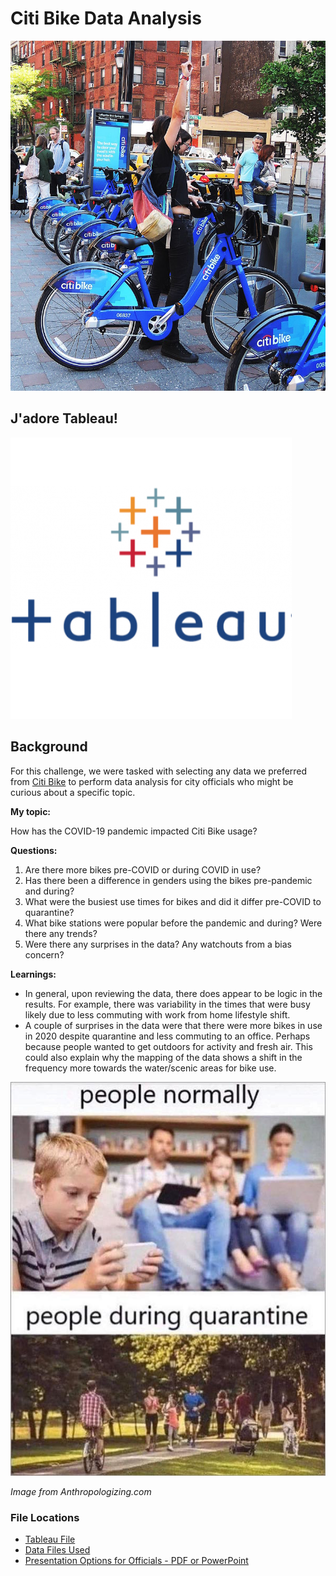# Citi Bike Data Analysis

![bike](images/bike.png)

## J'adore Tableau!

![tab](images/Tableau_Logo_resized.png)

## Background

For this challenge, we were tasked with selecting any data we preferred from [Citi Bike](https://ride.citibikenyc.com/system-data) to perform data analysis for city officials who might be curious about a specific topic.

**My topic:** 

How has the COVID-19 pandemic impacted Citi Bike usage?

**Questions:**

1. Are there more bikes pre-COVID or during COVID in use?
2. Has there been a difference in genders using the bikes pre-pandemic and during?
3. What were the busiest use times for bikes and did it differ pre-COVID to quarantine?
4. What bike stations were popular before the pandemic and during?  Were there any trends?
5. Were there any surprises in the data?  Any watchouts from a bias concern?

**Learnings:**

- In general, upon reviewing the data, there does appear to be logic in the results.  For example, there was variability in the times that were busy likely due to less commuting with work from home lifestyle shift.
- A couple of surprises in the data were that there were more bikes in use in 2020 despite quarantine and less commuting to an office.  Perhaps because people wanted to get outdoors for activity and fresh air.  This could also explain why the mapping of the data shows a shift in the frequency more towards the water/scenic areas for bike use.

![ha](images/covid_outdoors.png)

*Image from Anthropologizing.com*

### File Locations

- [Tableau File](https://github.com/HeathMo/Tableau_challenge/blob/main/Citi_Bike_Analysis.twbx)
- [Data Files Used](https://github.com/HeathMo/Tableau_challenge/tree/main/data_files_used)
- [Presentation Options for Officials - PDF or PowerPoint](https://github.com/HeathMo/Tableau_challenge/tree/main/presentations)

